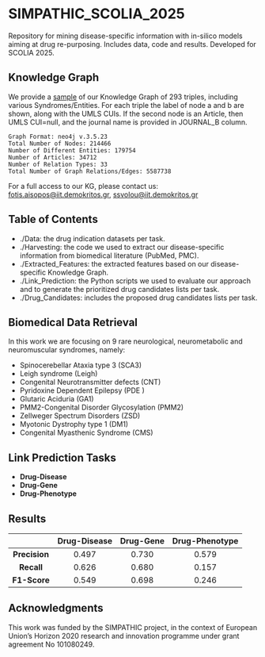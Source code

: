 # SIMPATHIC_SCOLIA_2025
Repository for mining disease-specific information with in-silico models aiming at drug re-purposing. Includes data, code and results. Developed for SCOLIA 2025.

## Knowledge Graph
We provide a [sample](https://github.com/SSvolou/SIMPATHIC_SCOLIA_2025/blob/main/Knowledge%20Graph%20Sample.csv) of our Knowledge Graph of 293 triples, including various Syndromes/Entities. For each triple the label of node a and b are shown, along with the UMLS CUIs. If the second node is an Article, then UMLS CUI=null, and the journal name is provided in JOURNAL_B column.

```
Graph Format: neo4j v.3.5.23
Total Number of Nodes: 214466
Number of Different Entities: 179754
Number of Articles: 34712
Number of Relation Types: 33
Total Number of Graph Relations/Edges: 5587738
```
For a full access to our KG, please contact us: fotis.aisopos@iit.demokritos.gr, ssvolou@iit.demokritos.gr

## Table of Contents
- ./Data: the drug indication datasets per task.
- ./Harvesting: the code we used to extract our disease-specific information from biomedical literature (PubMed, PMC).
- ./Extracted_Features: the extracted features based on our disease-specific Knowledge Graph.
- ./Link_Prediction: the Python scripts we used to evaluate our approach and to generate the prioritized drug candidates lists per task.
- ./Drug_Candidates: includes the proposed drug candidates lists per task.

## Biomedical Data Retrieval
In this work we are focusing on 9 rare neurological, neurometabolic and neuromuscular syndromes, namely:

- Spinocerebellar Ataxia type 3 (SCA3)
- Leigh syndrome (Leigh)
- Congenital Neurotransmitter defects (CNT)
- Pyridoxine Dependent Epilepsy (PDE )
- Glutaric Aciduria (GA1)
- PMM2-Congenital Disorder Glycosylation (PMM2)
- Zellweger Spectrum Disorders (ZSD)
- Myotonic Dystrophy type 1 (DM1)
- Congenital Myasthenic Syndrome (CMS)

## Link Prediction Tasks
- **Drug-Disease**
- **Drug-Gene**
- **Drug-Phenotype**

## Results
| | Drug-Disease | Drug-Gene | Drug-Phenotype |
| :---:         | :---:         |     :---:      |         :---: |
| **Precision**   | 0.497   | 0.730     | 0.579    |
| **Recall**   | 0.626     | 0.680       | 0.157      |
| **F1-Score**   | 0.549     | 0.698       | 0.246      |

## Acknowledgments
This work was funded by the SIMPATHIC project, in the context of European Union’s Horizon 2020 research and innovation programme under grant agreement No 101080249.
